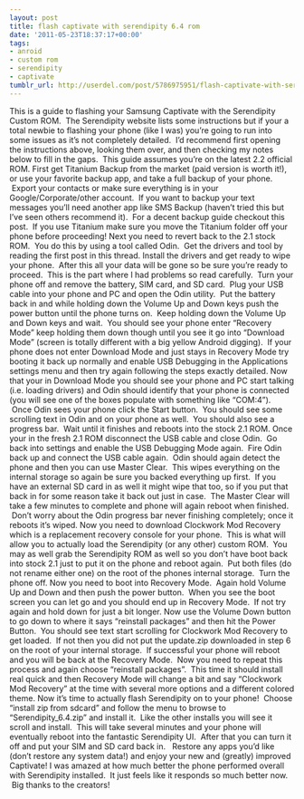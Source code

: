 ```yaml
---
layout: post
title: flash captivate with serendipity 6.4 rom
date: '2011-05-23T18:37:17+00:00'
tags:
- anroid
- custom rom
- serendipity
- captivate
tumblr_url: http://userdel.com/post/5786975951/flash-captivate-with-serendipity-64-rom
---
```

This is a guide to flashing your Samsung Captivate with the Serendipity Custom ROM.  The Serendipity website lists some instructions but if your a total newbie to flashing your phone (like I was) you’re going to run into some issues as it’s not completely detailed.  I’d recommend first opening the instructions above, looking them over, and then checking my notes below to fill in the gaps.  This guide assumes you’re on the latest 2.2 official ROM.
First get Titanium Backup from the market (paid version is worth it!), or use your favorite backup app, and take a full backup of your phone.  Export your contacts or make sure everything is in your Google/Corporate/other account.  If you want to backup your text messages you’ll need another app like SMS Backup (haven’t tried this but I’ve seen others recommend it).  For a decent backup guide checkout this post.  If you use Titanium make sure you move the Titanium folder off your phone before proceeding!
Next you need to revert back to the 2.1 stock ROM.  You do this by using a tool called Odin.  Get the drivers and tool by reading the first post in this thread.
Install the drivers and get ready to wipe your phone.  After this all your data will be gone so be sure you’re ready to proceed.  This is the part where I had problems so read carefully.  Turn your phone off and remove the battery, SIM card, and SD card.  Plug your USB cable into your phone and PC and open the Odin utility.  Put the battery back in and while holding down the Volume Up and Down keys push the power button until the phone turns on.  Keep holding down the Volume Up and Down keys and wait.  You should see your phone enter “Recovery Mode” keep holding them down though until you see it go into “Download Mode” (screen is totally different with a big yellow Android digging).  If your phone does not enter Download Mode and just stays in Recovery Mode try booting it back up normally and enable USB Debugging in the Applications settings menu and then try again following the steps exactly detailed.
Now that your in Download Mode you should see your phone and PC start talking (i.e. loading drivers) and Odin should identify that your phone is connected (you will see one of the boxes populate with something like “COM:4”).  Once Odin sees your phone click the Start button.  You should see some scrolling text in Odin and on your phone as well.  You should also see a progress bar.  Wait until it finishes and reboots into the stock 2.1 ROM.
Once your in the fresh 2.1 ROM disconnect the USB cable and close Odin.  Go back into settings and enable the USB Debugging Mode again.  Fire Odin back up and connect the USB cable again.  Odin should again detect the phone and then you can use Master Clear.  This wipes everything on the internal storage so again be sure you backed everything up first.  If you have an external SD card in as well it might wipe that too, so if you put that back in for some reason take it back out just in case.  The Master Clear will take a few minutes to complete and phone will again reboot when finished.  Don’t worry about the Odin progress bar never finishing completely; once it reboots it’s wiped.
Now you need to download Clockwork Mod Recovery which is a replacement recovery console for your phone.  This is what will allow you to actually load the Serendipity (or any other) custom ROM.  You may as well grab the Serendipity ROM as well so you don’t have boot back into stock 2.1 just to put it on the phone and reboot again.  Put both files (do not rename either one) on the root of the phones internal storage.  Turn the phone off.
Now you need to boot into Recovery Mode.  Again hold Volume Up and Down and then push the power button.  When you see the boot screen you can let go and you should end up in Recovery Mode.  If not try again and hold down for just a bit longer.
Now use the Volume Down button to go down to where it says “reinstall packages” and then hit the Power Button.  You should see text start scrolling for Clockwork Mod Recovery to get loaded.  If not then you did not put the update.zip downloaded in step 6 on the root of your internal storage.  If successful your phone will reboot and you will be back at the Recovery Mode.  Now you need to repeat this process and again choose “reinstall packages”.  This time it should install real quick and then Recovery Mode will change a bit and say “Clockwork Mod Recovery” at the time with several more options and a different colored theme.
Now it’s time to actually flash Serendipity on to your phone!  Choose “install zip from sdcard” and follow the menu to browse to “Serendipity_6.4.zip” and install it.  Like the other installs you will see it scroll and install.  This will take several minutes and your phone will eventually reboot into the fantastic Serendipity UI.  After that you can turn it off and put your SIM and SD card back in.  
Restore any apps you’d like (don’t restore any system data!) and enjoy your new and (greatly) improved Captivate!
I was amazed at how much better the phone performed overall with Serendipity installed.  It just feels like it responds so much better now.  Big thanks to the creators!
